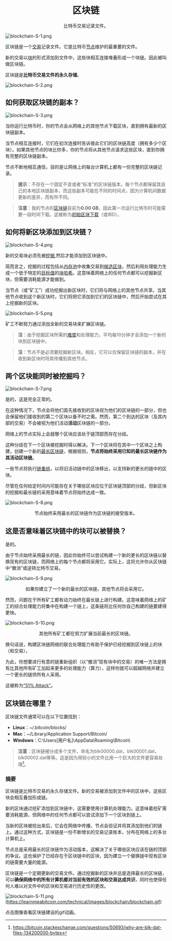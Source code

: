 # <center>区块链</center>
<center>比特币交易记录文件。</center>

![blockchain-S-1.png](img/blockchain-S-1%20(1).png)

区块链是一个[交易](../../Beginners/How%20Bitcoin%20Works/3.Transactions/Transactions.md)记录文件。它是比特币[节点](../../Beginners/How%20Bitcoin%20Works/1.Network/Nodes/Nodes.md)维护的最重要的文件。

新的交易以[块](../../Beginners/How%20Bitcoin%20Works/2.Mining/2.Blocks/Blocks.md)的形式添加到文件中，这些块相互连接堆叠形成一个块链。因此被叫做区块链。

区块链是**比特币交易文件的永久存储**。

![blockchain-S-2.png](img/blockchain-S-2%20(1).png)

## 如何获取区块链的副本？

![blockchain-S-3.png](img/blockchain-S-3%20(1).png)

当你运行比特币时，你的节点会从网络上的其他节点下载区块，直到拥有最新的区块链副本。

当节点相互连接时，它们在初次连接时告诉彼此它们的区块链高度（拥有多少个区块）。如果其他节点的块比你多，你的节点将从其他节点请求这些区块，直到你拥有完整的区块链副本。

节点不断地相互通信，目的是让网络上的每台计算机上都有一份完整的区块链记录。

>**提示**：不存在一个固定不变或者“标准”的区块链版本。每个节点都保留其自己的本地区块链副本，而这些副本可能在不同的时间点，因为计算机间数据更新的差异，而有所不同。

>**注意**：我的节点的[区块链](./blockchain.md)目前为**0.00 GB**，因此第一次运行比特币时可能需要一段时间下载。这被称为[初始区块下载](https://btcinformation.org/en/developer-guide#initial-block-download)（或IBD）。

## 如何将新区块添加到区块链？

![blockchain-S-4.png](img/blockchain-S-4%20(1).png)

新的交易块必须先被[挖掘](../Mining/Mining.md),然后才能添加到区块链中。

简而言之，挖掘的过程包括从[内存池](../Node/Memory%20Pool/Memory%20Pool.md)中收集交易到[候选区块](../Node/Candidate%20Block/Candidate%20Block.md)，然后利用处理能力生成一个低于特定的[目标值](../Mining/Target/Target.md)的[块哈希](../Block/block-hash/block-hash.md)。这意味着网络上的任何节点都可以挖掘新区块，但需要消耗能源才能做到。

当节点（或“矿工”）成功挖掘出新区块时，它们将与网络上的其他节点共享。当其他节点收到这个新区块时，它们将把它添加到它们的区块链中，然后开始尝试在其上挖掘新的区块。

![blockchain-S-5.png](img/blockchain-S-5%20(1).png)

矿工不断努力通过添加全新的交易块来扩展区块链。

>**注**：由于挖掘区块所需的[难度](../../Beginners/How%20Bitcoin%20Works/2.Mining/3.Difficulty/Difficulty.md)和处理能力，平均每10分钟才会添加一个新的块到区块链中。

>**注**：节点不是必须要挖掘新区块。相反，它可以仅保留区块链的副本，并在收到新区块时将其传播到其他节点。

## 两个区块能同时被挖掘吗？

![blockchain-S-7.png](img/blockchain-S-7%20(1).png)

是的，这是完全正常的。

在这种情况下，节点会将他们首先接收到的区块视为他们的区块链的一部分，但也会保留他们接收到的第二个区块以备不时之需。然而，第二个到达的区块（及其内部的交易）不会被视为他们活动**活动**区块链的一部分。

网络上的节点实际上会就哪个区块应该处于链顶部而存在分歧。

这种分歧在下一个区块被挖掘时得以解决。下一个区块将在其中一个区块之上构建，创建一个新的[最长区块链](./longest-chain/longest-chain.md)，根据规则，**节点将始终采用已知的最长区块链作为其活动区块链**。

一些节点将执行[链重组](./chain-reorganisation/chain-reorganisation.md)，以将旧活动链中的区块移出，以支持新的更长的链中的区块。

尽管在任何给定时间内可能存在关于哪些区块应位于区块链顶部的分歧，但新区块的挖掘和最长链的采用意味着节点将始终达成一致。

![blockchain-S-8.png](img/blockchain-S-8%20(1).png)

<center>节点始终采用最长的区块链作为区块链的接受版本。</center>

## 这是否意味着区块链中的块可以被替换？
是的。

由于节点始终采用最长的链，因此你始终可以尝试构建一个新的更长的区块链以替换现有的区块链，而网络上的每个节点都将采用它。实际上，这将允许你从区块链中“撤消”或逆转比特币交易。

![blockchain-S-9.png](img/blockchain-S-9%20(1).png)

<center>如果你建立了一个新的最长的区块链，其他节点将会采用它。</center>

然而，问题在于所有矿工都有动力始终在最长链上进行构建。这意味着网络上的矿工的综合处理能力将集中在构建一个链上，这条链将比任何你自己构建的链要建得更快。

![blockchain-S-10.png](img/blockchain-S-10%20(1).png)

<center>其他所有矿工都在努力扩展当前最长的区块链。</center>

换句话说，构建区块链网络的联合处理能力有助于保护已经挖掘到区块链上的块（和交易）。

为此，你想要进行有意的链重新组织（以“撤消”现有块中的交易）的唯一方法是拥有比其他所有矿工加起来更多的处理能力（算力），这样你就可以超越网络并建立一个更长的链供所有人采用。

这被称为[“51% Attack”](./51-attack/51-attack.md)。

## 区块链在哪里？
区块链文件通常可以在以下位置找到：

* **Linux**：~/.bitcoin/blocks/
* **Mac**：~/Library/Application Support/Bitcoin/
* **Windows**：C:\Users\[用户名]\AppData\Roaming\Bitcoin\
>**注意**：区块链被分成多个文件，命名为blk00000.dat，blk00001.dat，blk00002.dat等等。这是因为用较小的文件比用一个巨大的文件更容易处理[^1]。

### 摘要
区块链是比特币交易的永久存储文件。新的交易被添加到文件中的区块中，这些区块会相互叠加形成链。

新的区块通过挖矿添加到区块链中，这需要使用计算机处理能力。这意味着挖矿需要消耗能源，但网络中的任何节点都可以尝试添加下一个区块到链上。

当新的区块被挖出来后，它会在网络中传播，节点会验证并将其添加到他们的链上。通过这种方式，区块链是一份不断增长的交易记录账本，分布在网络上的多台计算机上。

节点总是采用最长的区块链作为活动版本，这解决了关于哪些区块应该在链的顶部的争议。这也保护了已经存在于区块链中的区块，因为建立一个替换链中现有区块的链需要大量的能源。

区块链是一个定期更新的交易文件。通过挖掘新的区块并总是选择最长的区块链，可以**确保网络中的所有计算机都对当前有效的区块和交易达成共识**，同时也使得任何人难以对文件中的区块和交易进行历史性的更改。

![blockchain-S-11.png](img/blockchain-S-11%20(1).png)(https://learnmeabitcoin.com/technical/images/blockchain/blockchain.gif)

点击图像查看区块链建设的gif动画。

[^1]:https://bitcoin.stackexchange.com/questions/50693/why-are-blk-dat-files-134200000-bytes